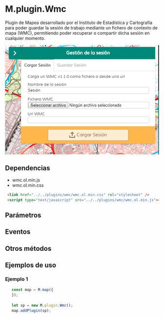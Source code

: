 # M.plugin.Wmc

Plugin de Mapea desarrollado por el Instituto de Estadística y Cartografía para poder guardar la sesión de trabajo mediante un fichero de contexto de mapa (WMC), permitiendo poder recuperar o compartir dicha sesión en cualquier momento.

![Imagen1](../img/wmc_1.png)

## Dependencias

- wmc.ol.min.js
- wmc.ol.min.css


```html
 <link href="../../plugins/wmc/wmc.ol.min.css" rel="stylesheet" />
 <script type="text/javascript" src="../../plugins/wmc/wmc.ol.min.js"></script>
```

## Parámetros

## Eventos

## Otros métodos

## Ejemplos de uso

### Ejemplo 1
```javascript
   const map = M.map({
   });

   let sp = new M.plugin.Wmc();
   map.addPlugin(sp);
```
